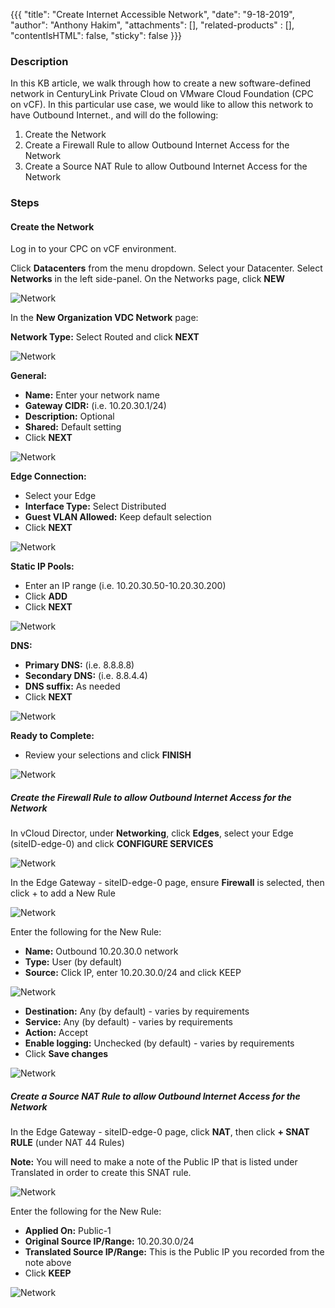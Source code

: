{{{
  "title": "Create Internet Accessible Network",
  "date": "9-18-2019",
  "author": "Anthony Hakim",
  "attachments": [],
  "related-products" : [],
  "contentIsHTML": false,
  "sticky": false
}}}

### Description
In this KB article, we walk through how to create a new software-defined network in CenturyLink Private Cloud on VMware Cloud Foundation (CPC on vCF). In this particular use case, we would like to allow this network to have Outbound Internet., and will do the following:

1. Create the Network
2. Create a Firewall Rule to allow Outbound Internet Access for the Network
3. Create a Source NAT Rule to allow Outbound Internet Access for the Network

### Steps

#### Create the Network

Log in to your CPC on vCF environment.

Click __Datacenters__ from the menu dropdown. Select your Datacenter. Select __Networks__ in the left side-panel. On the Networks page, click __NEW__

  ![Network](../../images/dccf/network1.png)

In the __New Organization VDC Network__ page:

__Network Type:__ Select Routed and click __NEXT__

  ![Network](../../images/dccf/network2.png)

__General:__
  * __Name:__ Enter your network name
  * __Gateway CIDR:__ (i.e. 10.20.30.1/24)
  * __Description:__ Optional
  * __Shared:__ Default setting
  * Click __NEXT__

  ![Network](../../images/dccf/network3.png)

__Edge Connection:__
  * Select your Edge
  * __Interface Type:__ Select Distributed
  * __Guest VLAN Allowed:__ Keep default selection
  * Click __NEXT__

  ![Network](../../images/dccf/network4.png)

__Static IP Pools:__
  * Enter an IP range (i.e. 10.20.30.50-10.20.30.200)
  * Click __ADD__
  * Click __NEXT__

  ![Network](../../images/dccf/network5.png)

__DNS:__
  * __Primary DNS:__ (i.e. 8.8.8.8)
  * __Secondary DNS:__ (i.e. 8.8.4.4)
  * __DNS suffix:__ As needed
  * Click __NEXT__

  ![Network](../../images/dccf/network6.png)

__Ready to Complete:__
  * Review your selections and click __FINISH__

  ![Network](../../images/dccf/network7.png)

##### Create the Firewall Rule to allow Outbound Internet Access for the Network

In vCloud Director, under __Networking__, click __Edges__, select your Edge (siteID-edge-0) and click __CONFIGURE SERVICES__

  ![Network](../../images/dccf/network8.png)

In the Edge Gateway - siteID-edge-0 page, ensure __Firewall__ is selected, then click + to add a New Rule

  ![Network](../../images/dccf/network9.png)

Enter the following for the New Rule:

  * __Name:__ Outbound 10.20.30.0 network
  * __Type:__ User (by default)
  * __Source:__ Click IP, enter 10.20.30.0/24 and click KEEP

  ![Network](../../images/dccf/network10.png)

  * __Destination:__ Any (by default) - varies by requirements
  * __Service:__ Any (by default) - varies by requirements
  * __Action:__ Accept
  * __Enable logging:__ Unchecked (by default) - varies by requirements
  * Click __Save changes__

  ![Network](../../images/dccf/network11.png)

##### Create a Source NAT Rule to allow Outbound Internet Access for the Network

In the Edge Gateway - siteID-edge-0 page, click __NAT__, then click __+ SNAT RULE__ (under NAT 44 Rules)

  __Note:__ You will need to make a note of the Public IP that is listed under Translated in order to create this SNAT rule.

  ![Network](../../images/dccf/network12.png)

Enter the following for the New Rule:

  * __Applied On:__ Public-1
  * __Original Source IP/Range:__ 10.20.30.0/24
  * __Translated Source IP/Range:__ This is the Public IP you recorded from the note above
  * Click __KEEP__

  ![Network](../../images/dccf/network13.png)
